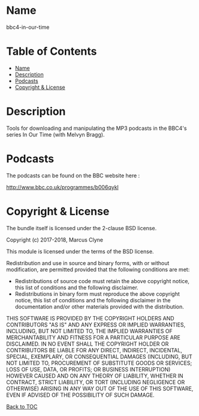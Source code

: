 Name
====

bbc4-in-our-time

Table of Contents
=================

* [Name](#name)
* [Description](#description)
* [Podcasts](#podcasts)
* [Copyright & License](#copyright--license)

Description
===========

Tools for downloading and manipulating the MP3 podcasts in the BBC4's series In Our Time (with Melvyn Bragg).

Podcasts
========

The podcasts can be found on the BBC website here :

http://www.bbc.co.uk/programmes/b006qykl


Copyright & License
===================

The bundle itself is licensed under the 2-clause BSD license.

Copyright (c) 2017-2018, Marcus Clyne

This module is licensed under the terms of the BSD license.

Redistribution and use in source and binary forms, with or without
modification, are permitted provided that the following conditions are
met:

* Redistributions of source code must retain the above copyright notice, this list of conditions and the following disclaimer.
* Redistributions in binary form must reproduce the above copyright notice, this list of conditions and the following disclaimer in the documentation and/or other materials provided with the distribution.

THIS SOFTWARE IS PROVIDED BY THE COPYRIGHT HOLDERS AND CONTRIBUTORS "AS
IS" AND ANY EXPRESS OR IMPLIED WARRANTIES, INCLUDING, BUT NOT LIMITED
TO, THE IMPLIED WARRANTIES OF MERCHANTABILITY AND FITNESS FOR A
PARTICULAR PURPOSE ARE DISCLAIMED. IN NO EVENT SHALL THE COPYRIGHT
HOLDER OR CONTRIBUTORS BE LIABLE FOR ANY DIRECT, INDIRECT, INCIDENTAL,
SPECIAL, EXEMPLARY, OR CONSEQUENTIAL DAMAGES (INCLUDING, BUT NOT LIMITED
TO, PROCUREMENT OF SUBSTITUTE GOODS OR SERVICES; LOSS OF USE, DATA, OR
PROFITS; OR BUSINESS INTERRUPTION) HOWEVER CAUSED AND ON ANY THEORY OF
LIABILITY, WHETHER IN CONTRACT, STRICT LIABILITY, OR TORT (INCLUDING
NEGLIGENCE OR OTHERWISE) ARISING IN ANY WAY OUT OF THE USE OF THIS
SOFTWARE, EVEN IF ADVISED OF THE POSSIBILITY OF SUCH DAMAGE.

[Back to TOC](#table-of-contents)
